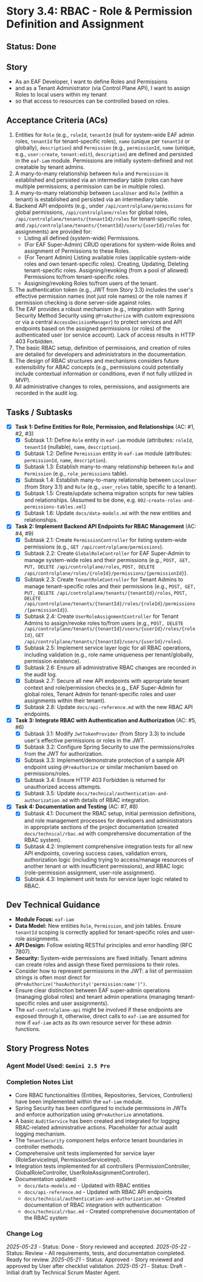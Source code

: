 # Story 3.4: RBAC - Role & Permission Definition and Assignment

## Status: Done

## Story

- As an EAF Developer, I want to define Roles and Permissions
- and as a Tenant Administrator (via Control Plane API), I want to assign Roles to local users within my tenant
- so that access to resources can be controlled based on roles.

## Acceptance Criteria (ACs)

1. Entities for `Role` (e.g., `roleId`, `tenantId` (null for system-wide EAF admin roles, `tenantId` for tenant-specific roles), `name` (unique per `tenantId` or globally), `description`) and `Permission` (e.g., `permissionId`, `name` (unique, e.g., `user:create`, `tenant:edit`), `description`) are defined and persisted in the `eaf-iam` module. Permissions are initially system-defined and not creatable by tenant admins.
2. A many-to-many relationship between `Role` and `Permission` is established and persisted via an intermediary table (roles can have multiple permissions; a permission can be in multiple roles).
3. A many-to-many relationship between `LocalUser` and `Role` (within a tenant) is established and persisted via an intermediary table.
4. Backend API endpoints (e.g., under `/api/controlplane/permissions` for global permissions, `/api/controlplane/roles` for global roles, `/api/controlplane/tenants/{tenantId}/roles` for tenant-specific roles, and `/api/controlplane/tenants/{tenantId}/users/{userId}/roles` for assignments) are provided for:
    - Listing all defined (system-wide) Permissions.
    - (For EAF Super-Admin) CRUD operations for system-wide Roles and assignment of Permissions to these Roles.
    - (For Tenant Admin) Listing available roles (applicable system-wide roles and own tenant-specific roles). Creating, Updating, Deleting tenant-specific roles. Assigning/revoking (from a pool of allowed) Permissions to/from tenant-specific roles.
    - Assigning/revoking Roles to/from users of the tenant.
5. The authentication token (e.g., JWT from Story 3.3) includes the user's effective permission names (not just role names) or the role names if permission checking is done server-side against roles.
6. The EAF provides a robust mechanism (e.g., integration with Spring Security Method Security using `@PreAuthorize` with custom expressions or via a central `AccessDecisionManager`) to protect services and API endpoints based on the assigned permissions (or roles) of the authenticated user (or service account). Lack of access results in HTTP 403 Forbidden.
7. The basic RBAC setup, definition of permissions, and creation of roles are detailed for developers and administrators in the documentation.
8. The design of RBAC structures and mechanisms considers future extensibility for ABAC concepts (e.g., permissions could potentially include contextual information or conditions, even if not fully utilized in MVP).
9. All administrative changes to roles, permissions, and assignments are recorded in the audit log.

## Tasks / Subtasks

- [x] **Task 1: Define Entities for Role, Permission, and Relationships** (AC: #1, #2, #3)
  - [x] Subtask 1.1: Define `Role` entity in `eaf-iam` module (attributes: `roleId`, `tenantId` (nullable), `name`, `description`).
  - [x] Subtask 1.2: Define `Permission` entity in `eaf-iam` module (attributes: `permissionId`, `name`, `description`).
  - [x] Subtask 1.3: Establish many-to-many relationship between `Role` and `Permission` (e.g., `role_permissions` table).
  - [x] Subtask 1.4: Establish many-to-many relationship between `LocalUser` (from Story 3.1) and `Role` (e.g., `user_roles` table, specific to a tenant).
  - [x] Subtask 1.5: Create/update schema migration scripts for new tables and relationships. (Assumed to be done, e.g. `002-create-roles-and-permissions-tables.xml`)
  - [x] Subtask 1.6: Update `docs/data-models.md` with the new entities and relationships.

- [x] **Task 2: Implement Backend API Endpoints for RBAC Management** (AC: #4, #9)
  - [x] Subtask 2.1: Create `PermissionController` for listing system-wide permissions (e.g., `GET /api/controlplane/permissions`).
  - [x] Subtask 2.2: Create `GlobalRoleController` for EAF Super-Admin to manage system-wide roles and their permissions (e.g., `POST, GET, PUT, DELETE /api/controlplane/roles`, `POST, DELETE /api/controlplane/roles/{roleId}/permissions/{permissionId}`).
  - [x] Subtask 2.3: Create `TenantRoleController` for Tenant Admins to manage tenant-specific roles and their permissions (e.g., `POST, GET, PUT, DELETE /api/controlplane/tenants/{tenantId}/roles`, `POST, DELETE /api/controlplane/tenants/{tenantId}/roles/{roleId}/permissions/{permissionId}`).
  - [x] Subtask 2.4: Create `UserRoleAssignmentController` for Tenant Admins to assign/revoke roles to/from users (e.g., `POST, DELETE /api/controlplane/tenants/{tenantId}/users/{userId}/roles/{roleId}`, `GET /api/controlplane/tenants/{tenantId}/users/{userId}/roles`).
  - [x] Subtask 2.5: Implement service layer logic for all RBAC operations, including validation (e.g., role name uniqueness per tenant/globally, permission existence).
  - [x] Subtask 2.6: Ensure all administrative RBAC changes are recorded in the audit log.
  - [x] Subtask 2.7: Secure all new API endpoints with appropriate tenant context and role/permission checks (e.g., EAF Super-Admin for global roles, Tenant Admin for tenant-specific roles and user assignments within their tenant).
  - [x] Subtask 2.8: Update `docs/api-reference.md` with the new RBAC API endpoints.

- [x] **Task 3: Integrate RBAC with Authentication and Authorization** (AC: #5, #6)
  - [x] Subtask 3.1: Modify `JwtTokenProvider` (from Story 3.3) to include user's effective permissions or roles in the JWT.
  - [x] Subtask 3.2: Configure Spring Security to use the permissions/roles from the JWT for authorization.
  - [x] Subtask 3.3: Implement/demonstrate protection of a sample API endpoint using `@PreAuthorize` or similar mechanism based on permissions/roles.
  - [x] Subtask 3.4: Ensure HTTP 403 Forbidden is returned for unauthorized access attempts.
  - [x] Subtask 3.5: Update `docs/technical/authentication-and-authorization.md` with details of RBAC integration.

- [x] **Task 4: Documentation and Testing** (AC: #7, #8)
  - [x] Subtask 4.1: Document the RBAC setup, initial permission definitions, and role management processes for developers and administrators in appropriate sections of the project documentation (created `docs/technical/rbac.md` with comprehensive documentation of the RBAC system).
  - [x] Subtask 4.2: Implement comprehensive integration tests for all new API endpoints, covering success cases, validation errors, authorization logic (including trying to access/manage resources of another tenant or with insufficient permissions), and RBAC logic (role-permission assignment, user-role assignment).
  - [x] Subtask 4.3: Implement unit tests for service layer logic related to RBAC.

## Dev Technical Guidance

- **Module Focus:** `eaf-iam`
- **Data Model:** New entities `Role`, `Permission`, and join tables. Ensure `tenantId` scoping is correctly applied for tenant-specific roles and user-role assignments.
- **API Design:** Follow existing RESTful principles and error handling (RFC 7807).
- **Security:** System-wide permissions are fixed initially. Tenant admins can create roles and assign these fixed permissions to their roles.
- Consider how to represent permissions in the JWT: a list of permission strings is often most direct for `@PreAuthorize("hasAuthority('permission:name')")`.
- Ensure clear distinction between EAF super-admin operations (managing global roles) and tenant admin operations (managing tenant-specific roles and user assignments).
- The `eaf-controlplane-api` might be involved if these endpoints are exposed through it, otherwise, direct calls to `eaf-iam` are assumed for now if `eaf-iam` acts as its own resource server for these admin functions.

## Story Progress Notes

### Agent Model Used: `Gemini 2.5 Pro`

### Completion Notes List

- Core RBAC functionalities (Entities, Repositories, Services, Controllers) have been implemented within the `eaf-iam` module.
- Spring Security has been configured to include permissions in JWTs and enforce authorization using `@PreAuthorize` annotations.
- A basic `AuditService` has been created and integrated for logging RBAC-related administrative actions. Placeholder for actual audit logging mechanism.
- The `TenantSecurity` component helps enforce tenant boundaries in controller methods.
- Comprehensive unit tests implemented for service layer (RoleServiceImpl, PermissionServiceImpl).
- Integration tests implemented for all controllers (PermissionController, GlobalRoleController, UserRoleAssignmentController).
- Documentation updated:
  - `docs/data-models.md` - Updated with RBAC entities
  - `docs/api-reference.md` - Updated with RBAC API endpoints
  - `docs/technical/authentication-and-authorization.md` - Created documentation of RBAC integration with authentication
  - `docs/technical/rbac.md` - Created comprehensive documentation of the RBAC system

### Change Log

*2025-05-23* - Status: Done - Story reviewed and accepted.
*2025-05-22* - Status: Review - All requirements, tests, and documentation completed. Ready for review.
*2025-05-21* - Status: Approved - Story reviewed and approved by User after checklist validation.
*2025-05-21* - Status: Draft - Initial draft by Technical Scrum Master Agent.
